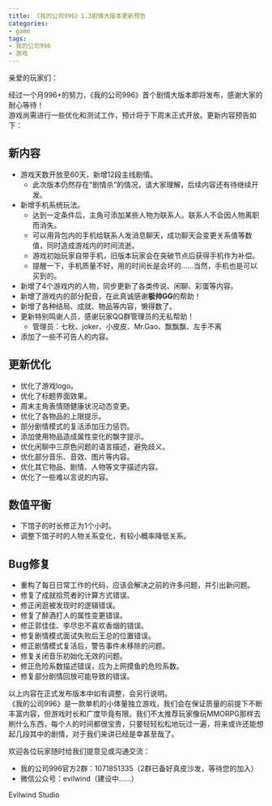 ```yaml
---
title: 《我的公司996》1.3剧情大版本更新预告
categories:
- game
tags:
- 我的公司996
- 游戏
---
```


亲爱的玩家们：

经过一个月996+的努力，《我的公司996》首个剧情大版本即将发布，感谢大家的耐心等待！  
游戏尚需进行一些优化和测试工作，预计将于下周末正式开放。更新内容预告如下：

## 新内容
- 游戏天数开放至60天，新增12段主线剧情。
    - 此次版本仍然存在“剧情杀”的情况，请大家理解，后续内容还有待继续开发。
- 新增手机系统玩法。
    - 达到一定条件后，主角可添加某些人物为联系人。联系人不会因人物离职而消失。
    - 可以用背包内的手机给联系人发消息聊天，成功聊天会变更关系值等数值，同时造成游戏内的时间流逝。
    - 游戏初始玩家自带手机，旧版本玩家会在突破节点后获得手机作为补偿。
    - 提醒一下，手机质量不好，用的时间长是会坏的……当然，手机也是可以买到的。
- 新增了4个游戏内的人物，同步更新了各类传说、闲聊、彩蛋等内容。
- 新增了游戏内的部分配音，在此真诚感谢**极帅GG**的帮助！
- 新增了各种结局、成就、物品等内容，懒得数了。
- 更新特别鸣谢人员，感谢玩家QQ群管理员的无私帮助！
    - 管理员：七秋、joker、小皮皮、Mr.Gao、飘飘飘、左手不离
- 添加了一些不可告人的内容。

## 更新优化
- 优化了游戏logo。
- 优化了标题界面效果。
- 周末主角表情随健康状况动态变更。
- 优化了各物品的上限提示。
- 部分剧情模式的复活添加压力惩罚。
- 添加使用物品造成属性变化的飘字提示。
- 优化闲聊中三原色问题的语言描述，避免歧义。
- 优化部分音乐、音效、图片等内容。
- 优化其它物品、剧情、人物等文字描述内容。
- 优化了一些难以言说的内容。

## 数值平衡
- 下馆子的时长修正为1个小时。
- 调整下馆子时的人物关系变化，有较小概率降低关系。

## Bug修复
- 重构了每日日常工作的代码，应该会解决之前的许多问题，并引出新问题。
- 修复了成就拾荒者的计算方式错误。
- 修正闲逛被发现时的逻辑错误。
- 修复了醉酒打人的属性变更错误。
- 修正郭佳佳、李尽忠不喜欢香烟的错误。
- 修复剧情模式面试失败后王总的位置错误。
- 修正剧情模式复活后，警告事件未移除的问题。
- 修复关闭音乐初始化无效的问题。
- 修正危险系数描述错误，应为上网摸鱼的危险系数。
- 修复部分剧情回放可能导致的错误。


以上内容在正式发布版本中如有调整，会另行说明。  
《我的公司996》是一款单机的小体量独立游戏，我们会在保证质量的前提下不断丰富内容，但游戏时长和广度毕竟有限。我们不太推荐玩家像玩MMORPG那样去刷什么东西，每个人的时间都很宝贵，只要轻轻松松地玩过一遍，将来或许还能想起几段其中的剧情，对于我们来讲已经是幸甚至哉了。  

欢迎各位玩家随时给我们提意见或沟通交流：  
- 我的公司996官方2群：1071851335（2群已备好真皮沙发，等待您的加入）  
- 微信公众号：evilwind（建设中……）  

Evilwind Studio
